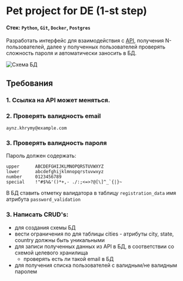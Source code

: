 # Pet project for DE (1-st step)


#### Стек: `Python`, `Git`, `Docker`, `Postgres`

Разработать интерфейс для взаимодействия с [API](../test_de2/docs/pages/api.md), получения N-пользователей,
далее у полученных пользователей проверять сложность пароля и автоматически заносить в БД.

![Схема БД](../test_de2/docs/img/erd_target_db.png)

## Требования
### 1. Ссылка на API может меняться.

### 2. Проверять валидность email

```
aynz.khrymy@example.com
```

### 3. Проверять валидность пароля

Пароль должен содержать:
``` 
upper      ABCDEFGHIJKLMNOPQRSTUVWXYZ
lower      abcdefghijklmnopqrstuvwxyz
number     0123456789
special    !"#$%&'()*+,- ./:;<=>?@[\]^_`{|}~
```

В БД ставить отметку валидатора в таблицу `registration_data` имя атрибута `password_validation`

### 3. Написать CRUD's:
- для создания схемы БД
- вести ограничения по для таблицы cities - атрибуты city, state, country должны быть уникальными
- для записи полученных данных из API в БД, в соответствии со схемой целевого хранилища
  - проверять есть ли такой email в БД
- для получения списка пользователей с валидным/не валидным паролем